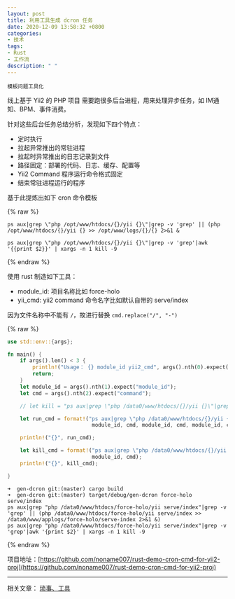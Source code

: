 ```yaml
---
layout: post
title: 利用工具生成 dcron 任务 
date: 2020-12-09 13:58:32 +0800
categories:
- 技术
tags: 
- Rust
- 工作流
description: " "
---
```


`模板问题工具化`


线上基于 Yii2 的 PHP 项目 需要跑很多后台进程，用来处理异步任务，如 IM通知、BPM、事件消费。

针对这些后台任务总结分析，发现如下四个特点：

- 定时执行
- 拉起异常推出的常驻进程
- 拉起时异常推出的日志记录到文件
- 路径固定：部署的代码、日志、缓存、配置等
- Yii2 Command 程序运行命令格式固定
- 结束常驻进程运行的程序 

基于此提炼出如下 cron 命令模板

{% raw %}
``` shell
ps aux|grep \"php /opt/www/htdocs/{}/yii {}\"|grep -v 'grep' || (php /opt/www/htdocs/{}/yii {} >> /opt/www/logs/{}/{} 2>&1 &

ps aux|grep \"php /opt/www/htdocs/{}/yii {}\"|grep -v 'grep'|awk '{{print $2}}' | xargs -n 1 kill -9
```
{% endraw %}

使用 rust 制造如下工具：

- module\_id: 项目名称比如 force-holo
- yii\_cmd: yii2 command 命令名字比如默认自带的 serve/index

因为文件名称中不能有 `/`，故进行替换 `cmd.replace("/", "-")`

{% raw %}

``` rust
use std::env::{args};

fn main() {
    if args().len() < 3 {
        println!("Usage： {} module_id yii2_cmd", args().nth(0).expect("executable program"));
        return;
    }
    let module_id = args().nth(1).expect("module_id");
    let cmd = args().nth(2).expect("command");

    // let kill = "ps aux|grep \"php /data0/www/htdocs/{}/yii {}\"|grep -v 'grep' || (php /data0/www/htdocs/{}/yii {} >> /data0/www/applogs/{}/{} 2>&1 &)";

    let run_cmd = format!("ps aux|grep \"php /data0/www/htdocs/{}/yii {}\"|grep -v 'grep' || (php /data0/www/htdocs/{}/yii {} >> /data0/www/applogs/{}/{} 2>&1 &)",
                           module_id, cmd, module_id, cmd, module_id, cmd.replace("/", "-"));

    println!("{}", run_cmd);

    let kill_cmd = format!("ps aux|grep \"php /data0/www/htdocs/{}/yii {}\"|grep -v 'grep'|awk '{{print $2}}' | xargs -n 1 kill -9",
                           module_id, cmd);
    println!("{}", kill_cmd);

}

```



``` shell
➜  gen-dcron git:(master) cargo build
➜  gen-dcron git:(master) target/debug/gen-dcron force-holo serve/index
ps aux|grep "php /data0/www/htdocs/force-holo/yii serve/index"|grep -v 'grep' || (php /data0/www/htdocs/force-holo/yii serve/index >> /data0/www/applogs/force-holo/serve-index 2>&1 &)
ps aux|grep "php /data0/www/htdocs/force-holo/yii serve/index"|grep -v 'grep'|awk '{print $2}' | xargs -n 1 kill -9

```
{% endraw %}


项目地址：[https://github.com/noname007/rust-demo-cron-cmd-for-yii2-proj](https://github.com/noname007/rust-demo-cron-cmd-for-yii2-proj)


-------------------------------------------------------------------------------

相关文章：
[琐事、工具](./2020-05-04-build-own-framework.md)

